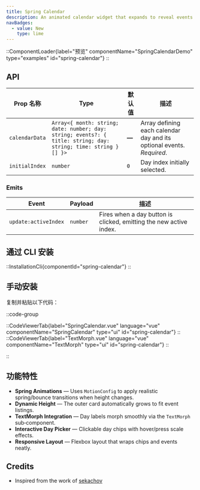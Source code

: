 ```yaml
---
title: Spring Calendar
description: An animated calendar widget that expands to reveal events and features smooth, spring‑based Motion‑V transitions.
navBadges:
  - value: New
    type: lime
---
```


::ComponentLoader{label="预览" componentName="SpringCalendarDemo" type="examples" id="spring-calendar"}
::

## API

| Prop 名称      | Type                                                                                                           | 默认值 | 描述                                                                  |
| -------------- | -------------------------------------------------------------------------------------------------------------- | ------ | --------------------------------------------------------------------- |
| `calendarData` | `Array<{ month: string; date: number; day: string; events?: { title: string; day: string; time: string }[] }>` | **—**  | Array defining each calendar day and its optional events. _Required_. |
| `initialIndex` | `number`                                                                                                       | `0`    | Day index initially selected.                                         |

### Emits

| Event                | Payload  | 描述                                                               |
| -------------------- | -------- | ------------------------------------------------------------------ |
| `update:activeIndex` | `number` | Fires when a day button is clicked, emitting the new active index. |

## 通过 CLI 安装

::InstallationCli{componentId="spring-calendar"}
::

## 手动安装

复制并粘贴以下代码：

::code-group

::CodeViewerTab{label="SpringCalendar.vue" language="vue" componentName="SpringCalendar" type="ui" id="spring-calendar"}
::
::CodeViewerTab{label="TextMorph.vue" language="vue" componentName="TextMorph" type="ui" id="spring-calendar"}
::

::

## 功能特性

- **Spring Animations** — Uses `MotionConfig` to apply realistic spring/bounce transitions when height changes.
- **Dynamic Height** — The outer card automatically grows to fit event listings.
- **TextMorph Integration** — Day labels morph smoothly via the `TextMorph` sub‑component.
- **Interactive Day Picker** — Clickable day chips with hover/press scale effects.
- **Responsive Layout** — Flexbox layout that wraps chips and events neatly.

## Credits

- Inspired from the work of [sekachov](https://x.com/sekachov)

